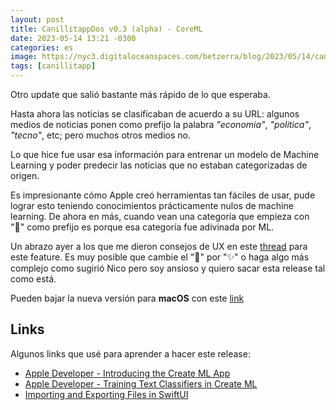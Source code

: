 ```yaml
---
layout: post
title: CanillitappDos v0.3 (alpha) - CoreML
date: 2023-05-14 13:21 -0300
categories: es
image: https://nyc3.digitaloceanspaces.com/betzerra/blog/2023/05/14/canillitapp_0_3.png
tags: [canillitapp]
---
```


Otro update que salió bastante más rápido de lo que esperaba.

Hasta ahora las noticias se clasificaban de acuerdo a su URL: algunos medios de noticias ponen como prefijo la palabra _"economia"_, _"politica"_, _"tecno"_, etc; pero muchos otros medios no.

Lo que hice fue usar esa información para entrenar un modelo de Machine Learning y poder predecir las noticias que no estaban categorizadas de origen.

Es impresionante cómo Apple creó herramientas tan fáciles de usar, pude lograr esto teniendo conocimientos prácticamente nulos de machine learning. De ahora en más, cuando vean una categoría que empieza con "🤖" como prefijo es porque esa categoría fue adivinada por ML.

Un abrazo ayer a los que me dieron consejos de UX en este [thread](https://twitter.com/betzerra/status/1657575540486819840?s=61&t=TTlOq-XHR1gPyDajSS2ovw) para este feature. Es muy posible que cambie el "🤖" por "✨" o haga algo más complejo como sugirió Nico pero soy ansioso y quiero sacar esta release tal como está.

Pueden bajar la nueva versión para **macOS** con este [link](https://nyc3.digitaloceanspaces.com/betzerra/blog/2023/05/14/canillitapp-dos-2023-05-14.zip)

## Links
Algunos links que usé para aprender a hacer este release:
- [Apple Developer - Introducing the Create ML App](https://developer.apple.com/videos/play/wwdc2019/430/)
- [Apple Developer - Training Text Classifiers in Create ML](https://developer.apple.com/videos/play/wwdc2019/428/)
- [Importing and Exporting Files in SwiftUI](https://betterprogramming.pub/importing-and-exporting-files-in-swiftui-719086ec712)